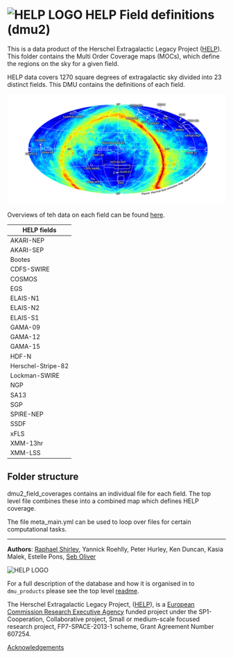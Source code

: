 

# ![HELP LOGO](https://avatars1.githubusercontent.com/u/7880370?s=75&v=4) HELP Field definitions (dmu2)

This is a data product of the Herschel Extragalactic Legacy Project ([HELP](http://www.herschel.sussex.ac.uk)). This folder contains the Multi Order Coverage maps (MOCs), which define the regions on the sky for a given field.

HELP data covers 1270 square degrees of extragalactic sky divided into 23 distinct fields. This DMU contains the definitions of each field. 

![Sky coverage](sky_plus_help.jpg)

Overviews of teh data on each field can be found [here](http://hedam.lam.fr/HELP/dataproducts/dmu31/dmu31_Field_overviews/).

 HELP fields           |  
-----------------------|
AKARI-NEP              | 
AKARI-SEP              | 
Bootes                 | 
CDFS-SWIRE             | 
COSMOS                 | 
EGS                    | 
ELAIS-N1               | 
ELAIS-N2               | 
ELAIS-S1               | 
GAMA-09                | 
GAMA-12                | 
GAMA-15                | 
HDF-N                  | 
Herschel-Stripe-82     | 
Lockman-SWIRE          | 
NGP                    | 
SA13                   | 
SGP                    | 
SPIRE-NEP              | 
SSDF                   | 
xFLS                   | 
XMM-13hr               | 
XMM-LSS                | 

## Folder structure

dmu2_field_coverages contains an individual file for each field. The top level file combines these into a combined map which defines HELP coverage.

The file meta_main.yml can be used to loop over files for certain computational tasks.



-------------------------------------------------------------------------------

**Authors**: [Raphael Shirley](http://www.raphaelshirley.co.uk/), Yannick Roehlly, Peter Hurley, Ken Duncan, Kasia Malek, Estelle Pons, [Seb Oliver](http://www.sussex.ac.uk/profiles/91548)

 ![HELP LOGO](https://avatars1.githubusercontent.com/u/7880370?s=75&v=4)
 
For a full description of the database and how it is organised in to `dmu_products` please see the top level [readme](../readme.md).
 
The Herschel Extragalactic Legacy Project, ([HELP](http://herschel.sussex.ac.uk/)), is a [European Commission Research Executive Agency](https://ec.europa.eu/info/departments/research-executive-agency_en)
funded project under the SP1-Cooperation, Collaborative project, Small or medium-scale focused research project, FP7-SPACE-2013-1 scheme, Grant Agreement
Number 607254.

[Acknowledgements](http://herschel.sussex.ac.uk/acknowledgements)

